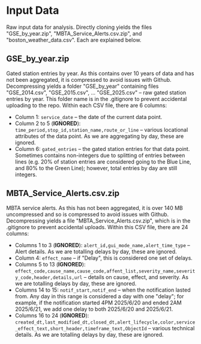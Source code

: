 # Input Data
Raw input data for analysis. Directly cloning yields the files "GSE_by_year.zip", "MBTA_Service_Alerts.csv.zip", and "boston_weather_data.csv". Each are explained below.
## GSE_by_year.zip
Gated station entries by year. As this contains over 10 years of data and has not been aggregated, it is compressed to avoid issues with Github. Decompressing yields a folder "GSE_by_year" containing files "GSE_2014.csv", "GSE_2015.csv", ... "GSE_2025.csv" – raw gated station entries by year. This folder name is in the .gitignore to prevent accidental uploading to the repo.
Within each CSV file, there are 6 columns:
* Column 1: ```service_date``` – the date of the current data point.
* Column 2 to 5 (__IGNORED__): ```time_period,stop_id,station_name,route_or_line``` – various locational attributes of the data point. As we are aggregating by day, these are ignored.
* Column 6: ```gated_entries``` – the gated station entries for that data point. Sometimes contains non-integers due to splitting of entries between lines (e.g. 20% of station entries are considered going to the Blue Line, and 80% to the Green Line); however, total entries by day are still integers.
## MBTA_Service_Alerts.csv.zip
MBTA service alerts. As this has not been aggregated, it is over 140 MB uncompressed and so is compressed to avoid issues with Github. Decompressing yields a file "MBTA_Service_Alerts.csv.zip", which is in the .gitignore to prevent accidental uploads. Within this CSV file, there are 24 columns:
* Columns 1 to 3 (__IGNORED__): ```alert_id,gui_mode_name,alert_time_type``` – Alert details. As we are totalling delays by day, these are ignored.
* Column 4: ```effect_name``` – if "Delay", this is considered one set of delays.
* Columns 5 to 13 (__IGNORED__): ```effect_code,cause_name,cause_code,affent_list,severity_name,severity_code,header,details,url``` – details on cause, effect, and severity. As we are totalling delays by day, these are ignored.
* Columns 14 to 15: ```notif_start,notif_end``` – when the notification lasted from. Any day in this range is considered a day with one "delay"; for example, if the notification started 4PM 2025/6/20 and ended 2AM 2025/6/21, we add one delay to both 2025/6/20 and 2025/6/21.
* Columns 16 to 24 (__IGNORED__): ```created_dt,last_modified_dt,closed_dt,alert_lifecycle,color,service_effect_text,short_header,timeframe_text,ObjectId``` – various technical details. As we are totalling delays by day, these are ignored.